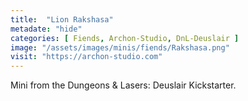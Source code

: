 ```yaml
---
title:  "Lion Rakshasa"
metadate: "hide"
categories: [ Fiends, Archon-Studio, DnL-Deuslair ]
image: "/assets/images/minis/fiends/Rakshasa.png"
visit: "https://archon-studio.com"
---
```

Mini from the Dungeons & Lasers: Deuslair Kickstarter.